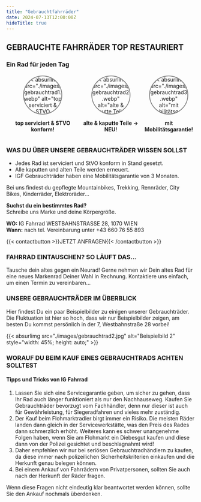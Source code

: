 ```yaml
---
title: "Gebrauchtfahrräder"
date: 2024-07-13T12:00:00Z
hideTitle: true
---
```


## GEBRAUCHTE FAHRRÄDER TOP RESTAURIERT

### Ein Rad für jeden Tag


<div style="display: flex; justify-content: space-around; margin: 20px 0;">
    <div style="text-align: center;">
        <div class="vc_single_image-wrapper vc_box_circle vc_box_border_grey" style="width: 100px; height: 100px;">
            {{< absurlimg src="./images/gebrauchtrad1.webp" alt="top serviciert & STVO konform!" style="width: 75px; height: 75px;" >}}
        </div>
        <p><strong>top serviciert & STVO konform!</strong></p>
    </div>
    <div style="text-align: center;">
        <div class="vc_single_image-wrapper vc_box_circle vc_box_border_grey" style="width: 100px; height: 100px;">
            {{< absurlimg src="./images/gebrauchtrad2.webp" alt="alte & kaputte Teile -> NEU!" style="width: 75px; height: 75px;" >}}
        </div>
        <p><strong>alte & kaputte Teile -> NEU!</strong></p>
    </div>
    <div style="text-align: center;">
        <div class="vc_single_image-wrapper vc_box_circle vc_box_border_grey" style="width: 100px; height: 100px;">
            {{< absurlimg src="./images/gebrauchtrad3.webp" alt="mit Mobilitätsgarantie!" style="width: 75px; height: 75px;" >}}
        </div>
        <p><strong>mit Mobilitätsgarantie!</strong></p>
    </div>
</div>


<style>
.vc_single_image-wrapper.vc_box_circle {
    border-radius: 70%;
    overflow: hidden;
    display: inline-block;
    border: 2px solid grey;
}
</style>



### WAS DU ÜBER UNSERE GEBRAUCHTRÄDER WISSEN SOLLST

- Jedes Rad ist serviciert und StVO konform in Stand gesetzt.
- Alle kaputten und alten Teile werden erneuert.
- IGF Gebrauchträder haben eine Mobilitätsgarantie von 3 Monaten.

Bei uns findest du gepflegte Mountainbikes, Trekking, Rennräder, City Bikes, Kinderräder, Elektroräder...

**Suchst du ein bestimmtes Rad?**  
Schreibe uns Marke und deine Körpergröße.

**WO:** IG Fahrrad WESTBAHNSTRASSE 28, 1070 WIEN  
**Wann:** nach tel. Vereinbarung unter +43 660 76 55 893

{{< contactbutton >}}JETZT ANFRAGEN{{< /contactbutton >}}


### FAHRRAD EINTAUSCHEN? SO LÄUFT DAS...

Tausche dein altes gegen ein Neurad! Gerne nehmen wir Dein altes Rad für eine neues Markenrad Deiner Wahl in Rechnung. Kontaktiere uns einfach, um einen Termin zu vereinbaren...

### UNSERE GEBRAUCHTRÄDER IM ÜBERBLICK

Hier findest Du ein paar Beispielbilder zu einigen unserer Gebrauchträder. Die Fluktuation ist hier so hoch, dass wir nur Beispielbilder zeigen, am besten Du kommst persönlich in der 7, Westbahnstraße 28 vorbei!

<div style="display: flex; justify-content: space-around;">
  {{< absurlimg src="./images/gebrauchtrad2.jpg" alt="Beispielbild 2" style="width: 45%; height: auto;" >}}
</div>

### WORAUF DU BEIM KAUF EINES GEBRAUCHTRADS ACHTEN SOLLTEST

#### Tipps und Tricks von IG Fahrrad

1. Lassen Sie sich eine Servicegarantie geben, um sicher zu gehen, dass Ihr Rad auch länger funktioniert als nur den Nachhauseweg. Kaufen Sie Gebrauchträder bevorzugt vom Fachhändler, denn nur dieser ist auch für Gewährleistung, für Siegeradfahren und vieles mehr zuständig.
2. Der Kauf beim Flohmarktradler birgt immer ein Risiko. Die meisten Räder landen dann gleich in der Servicewerkstätte, was den Preis des Rades dann schmerzlich erhöht. Weiteres kann es schwer unangenehme Folgen haben, wenn Sie am Flohmarkt ein Diebesgut kaufen und diese dann von der Polizei gesichtet und beschlagnahmt wird!
3. Daher empfehlen wir nur bei seriösen Gebrauchtradhändlern zu kaufen, da diese immer nach polizeilichen Sicherheitskriterien einkaufen und die Herkunft genau belegen können.
4. Bei einem Ankauf von Fahrrädern von Privatpersonen, sollten Sie auch nach der Herkunft der Räder fragen.

Wenn diese Fragen nicht eindeutig klar beantwortet werden können, sollte Sie den Ankauf nochmals überdenken.
